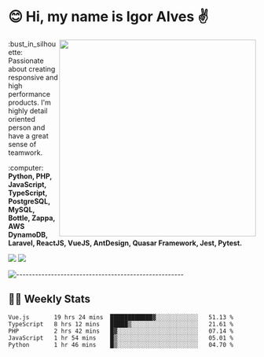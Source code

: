# :blush: Hi, my name is Igor Alves :v:

<img src="https://github-readme-stats.vercel.app/api?username=iguit0&show_icons=true&count_private=true&theme=onedark" min-width="400px" max-width="400px" width="400px" align="right" />

<p align="left"> 
  :bust_in_silhouette: Passionate about creating responsive and high performance products.
  I'm highly detail oriented person and have a great sense of teamwork.
</p>

<p align="left">
  :computer: <strong>Python, PHP, JavaScript, TypeScript, PostgreSQL, MySQL, Bottle, Zappa, AWS DynamoDB, Laravel, ReactJS, VueJS, AntDesign, Quasar Framework, Jest, Pytest.</strong>
</p>

<p align="left">
  <a href="https://www.linkedin.com/in/igor-lucio-alves" target="_blank" rel="noopener noreferrer" alt="LinkedIn">
  <img src="https://img.shields.io/badge/LinkedIn-0077B5?style=for-the-badge&logo=linkedin&logoColor=white" /></a>

  <a href="https://t.me/iguit0" target="_blank" rel="noopener noreferrer" alt="Telegram">
  <img src="https://img.shields.io/badge/Telegram-2CA5E0?style=for-the-badge&logo=telegram&logoColor=white" /></a>
</p>

![-----------------------------------------------------](https://raw.githubusercontent.com/andreasbm/readme/master/assets/lines/aqua.png)

## :man_technologist: Weekly Stats
<!--START_SECTION:waka-->
```text
Vue.js       19 hrs 24 mins  ████████████▓░░░░░░░░░░░░   51.13 % 
TypeScript   8 hrs 12 mins   █████▒░░░░░░░░░░░░░░░░░░░   21.61 % 
PHP          2 hrs 42 mins   █▓░░░░░░░░░░░░░░░░░░░░░░░   07.14 % 
JavaScript   1 hr 54 mins    █▒░░░░░░░░░░░░░░░░░░░░░░░   05.01 % 
Python       1 hr 46 mins    █▒░░░░░░░░░░░░░░░░░░░░░░░   04.70 % 
```
<!--END_SECTION:waka-->
